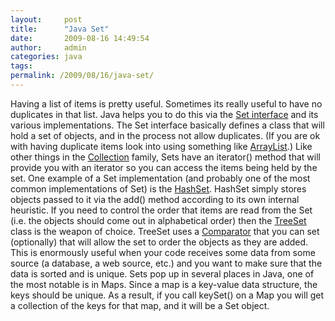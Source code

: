 ```yaml
---
layout:     post
title:      "Java Set"
date:       2009-08-16 14:49:54
author:     admin
categories: java
tags:  
permalink: /2009/08/16/java-set/
---
```

Having a list of items is pretty useful. Sometimes its really useful to have no duplicates in that list. Java helps you to do this via the [Set interface](http://java.sun.com/javase/6/docs/api/java/util/Set.html) and its various implementations. The Set interface basically defines a class that will hold a set of objects, and in the process not allow duplicates. (If you are ok with having duplicate items look into using something like [ArrayList](http://java.sun.com/javase/6/docs/api/java/util/ArrayList.html).) Like other things in the [Collection](http://java.sun.com/javase/6/docs/api/java/util/Collection.html) family, Sets have an iterator() method that will provide you with an iterator so you can access the items being held by the set. One example of a Set implementation (and probably one of the most common implementations of Set) is the [HashSet](http://java.sun.com/javase/6/docs/api/java/util/HashSet.html). HashSet simply stores objects passed to it via the add() method according to its own internal heuristic. If you need to control the order that items are read from the Set (i.e. the objects should come out in alphabetical order) then the [TreeSet](http://java.sun.com/javase/6/docs/api/java/util/TreeSet.html) class is the weapon of choice. TreeSet uses a [Comparator](http://java.sun.com/javase/6/docs/api/java/util/Comparator.html) that you can set (optionally) that will allow the set to order the objects as they are added. This is enormously useful when your code receives some data from some source (a database, a web source, etc.) and you want to make sure that the data is sorted and is unique. Sets pop up in several places in Java, one of the most notable is in Maps. Since a map is a key-value data structure, the keys should be unique. As a result, if you call keySet() on a Map you will get a collection of the keys for that map, and it will be a Set object.

